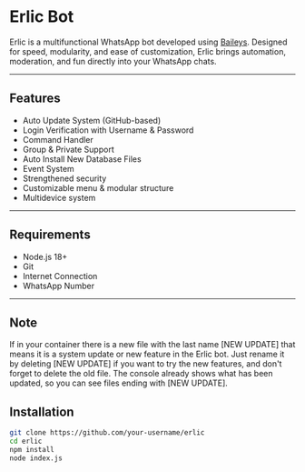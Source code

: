 # Erlic Bot

Erlic is a multifunctional WhatsApp bot developed using [Baileys](https://github.com/kiuur/bails). Designed for speed, modularity, and ease of customization, Erlic brings automation, moderation, and fun directly into your WhatsApp chats.

---

## Features

- Auto Update System (GitHub-based)
- Login Verification with Username & Password
- Command Handler
- Group & Private Support
- Auto Install New Database Files
- Event System
- Strengthened security
- Customizable menu & modular structure
- Multidevice system

---

## Requirements

- Node.js 18+
- Git
- Internet Connection
- WhatsApp Number

---

## Note 
If in your container there is a new file with the last name [NEW UPDATE] that means it is a system update or new feature in the Erlic bot. Just rename it by deleting [NEW UPDATE] if you want to try the new features, and don't forget to delete the old file. The console already shows what has been updated, so you can see files ending with [NEW UPDATE].

## Installation

```bash
git clone https://github.com/your-username/erlic
cd erlic
npm install
node index.js
